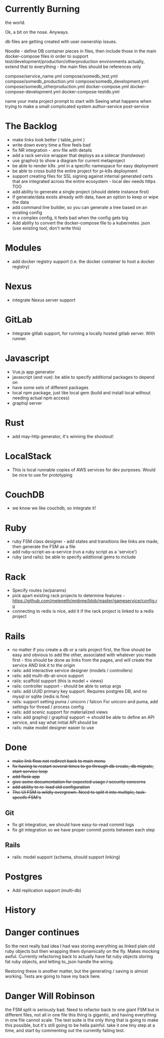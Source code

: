 
# Currently Burning

the world.

Ok, a bit on the nose.
Anyways.

db files are getting created with user ownership issues.

Noodle - define DB container pieces in files, then include those in the main docker-compose files in order to support test/development/production/otherproduction environments
actually, extend that to everything - the main files should be references only

compose/service_name.yml
compose/somedb_test.yml
compose/somedb_production.yml
compose/somedb_development.yml
compose/somedb_otherproduction.yml
docker-compose.yml
docker-compose-development.yml
docker-compose-testdb.yml

name your meta project prompt to start with
Seeing what happens when trying to make a small complicated system
author-service post-service

# The Backlog
- make links look better ( table_print )
- write down every time a flow feels bad
- fix NR integration - .env file with details
- add a rack service wrapper that deploys as a sidecar (*handwave*)
- use graphviz to show a diagram for current metaproject
- be able to render k9s .yml in a specific namespace for easy deployment
- be able to cross build the entire project for pi-k9s deployment
- support creating files for SSL signing against internal generated certs that are integrated across the entire ecosystem - local dev needs https TOO
- add ability to generate a single project (should delete instance first)
- if generate/data exists already with data, have an option to keep or wipe the data
- add command line builder, so you can generate a tree based on an existing config
- in a complex config, it feels bad when the config gets big
- Add ability to convert the docker-compose file to a kubernetes .json (use existing tool, don't write this)
# Modules
- add docker registry support (i.e. the docker container to host a docker registry)
# Nexus
- integrate Nexus server support
# GitLab
- Integrate gitlab support, for running a locally hosted gitlab server.  With runner.
# Javascript
- Vue.js app generator
- javascript (and vue): be able to specify additional packages to depend on
- have some sets of different packages
- local npm package, just like local gem (build and install local without needing actual npm access)
- graphql server
# Rust
- add may-http generator, it's winning the shootout!
# LocalStack
- This is local runnable copies of AWS services for dev purposes.  Would be nice to use for prototyping
# CouchDB
- we know we like couchdb, so integrate it!
# Ruby
- ruby FSM class designer - add states and transitions like links are made, then generate the FSM as a file
- add ruby-script-as-a-service (run a ruby script as a 'service')
- ruby (and rails): be able to specify additional gems to include
# Rack
- Specify routes (w/params)
- pick apart existing rack projects to determine features - https://github.com/meleneth/mnbme/blob/master/gameservice/config.ru
- connecting to redis is nice, add it if the rack project is linked to a redis project
# Rails
- no matter if you create a db or a rails project first, the flow should be easy and obvious to add the other, associated with whatever you made first - this should be done as links from the pages, and will create the service AND link it to the origin
- rails: add interactive service designer (models / controllers)
- rails: add multi-db-at-once support
- rails: scaffold support (this is model + views)
- rails: controller support - should be able to setup args
- rails: add UUID primary key support.  Requires postgres DB, and no mysql or sqlite (redis is fine)
- rails: support setting puma / unicorn / falcon  For unicorn and puma, add settings for thread / process config
- rails: add scenic support for materialized views
- rails: add graphql / graphiql support -> should be able to define an API service, and say what initial API should be
- rails: make model designer easier to use
# Done
- ~~make link flow not redirect back to main menu~~
- ~~fix having to restart several times to go through db create, db migrate, start service loop~~
- ~~add flask app~~
- ~~give some documentation for expected usage / security concerns~~
- ~~add ability to re-load old configuration~~
- ~~The UI FSM is wildly overgrown.  Need to split it into multiple, task-specifc FSM's~~
## Git
- fix git integration, we should have easy-to-read commit logs
- fix git integration so we have proper commit points between each step
## Rails
- rails: model support (schema, should support linking)
# Postgres
- Add replication support (multi-db)
# History
# Danger continues
So the next really bad idea I had was storing everything as linked plain old ruby objects but then wrapping
them dynamically on the fly.  Makes mocking awful.
Currently refactoring back to actually have fat ruby objects storing fat ruby objects, and letting to_json handle
the wiring.

Restoring these is another matter, but the generating / saving is almost working.  Tests are going to have
my back here.

# Danger Will Robinson

the FSM split is seriously bad.
Need to refactor back to one giant FSM
but in different files, not all in one file
this thing is gigantic, and having everything
in one file cannot scale.
The test suite is the only thing that is going to make
this possible, but it's still going to be hella painful.
take it one tiny step at a time, and start by commenting out
the currently failing test.
